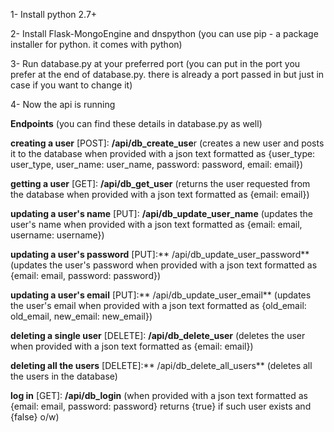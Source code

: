 
1- Install python 2.7+

2- Install Flask-MongoEngine and dnspython (you can use pip - a package installer for python. it comes with python)

3- Run database.py at your preferred port (you can put in the port you prefer at the end of database.py. there is already a port passed in but just in case if you want to change it)

4- Now the api is running 

**Endpoints** (you can find these details in database.py as well)

**creating a user** [POST]: **/api/db_create_use**r (creates a new user and posts it to the database when provided with a json text formatted as {user_type: user_type, user_name: user_name, password: password, email: email})

**getting a user** [GET]: **/api/db_get_user** (returns the user requested from the database when provided with a json text formatted as {email: email})

**updating a user's name** [PUT]: **/api/db_update_user_name** (updates the user's name when provided with a json text formatted as {email: email, username: username})

**updating a user's password** [PUT]:** /api/db_update_user_password** (updates the user's password when provided with a json text formatted as {email: email, password: password})

**updating a user's email** [PUT]:** /api/db_update_user_email** (updates the user's email when provided with a json text formatted as {old_email: old_email, new_email: new_email})

**deleting a single user** [DELETE]: **/api/db_delete_user** (deletes the user when provided with a json text formatted as {email: email})

**deleting all the users** [DELETE]:** /api/db_delete_all_users** (deletes all the users in the database)

**log in** [GET]: **/api/db_login** (when provided with a json text formatted as {email: email, password: password} returns {true} if such user exists and {false} o/w)
